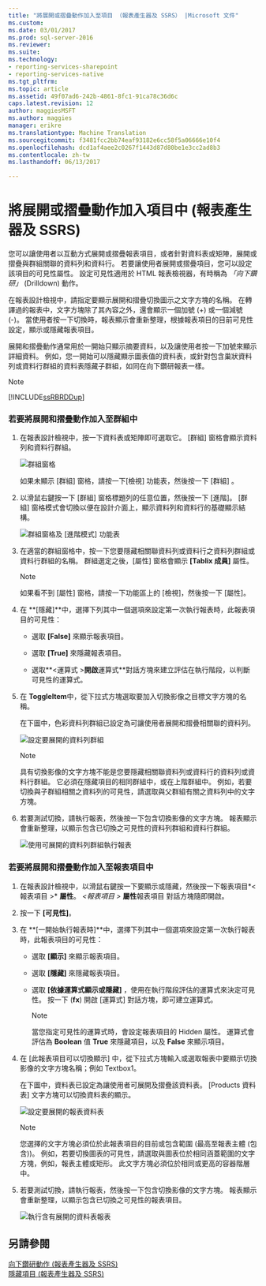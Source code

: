 ```yaml
---
title: "將展開或摺疊動作加入至項目 （報表產生器及 SSRS） |Microsoft 文件"
ms.custom: 
ms.date: 03/01/2017
ms.prod: sql-server-2016
ms.reviewer: 
ms.suite: 
ms.technology:
- reporting-services-sharepoint
- reporting-services-native
ms.tgt_pltfrm: 
ms.topic: article
ms.assetid: 49f07ad6-242b-4861-8fc1-91ca78c36d6c
caps.latest.revision: 12
author: maggiesMSFT
ms.author: maggies
manager: erikre
ms.translationtype: Machine Translation
ms.sourcegitcommit: f3481fcc2bb74eaf93182e6cc58f5a06666e10f4
ms.openlocfilehash: dcd1af4aee2c0267f1443d87d80be1e3cc2ad8b3
ms.contentlocale: zh-tw
ms.lasthandoff: 06/13/2017

---
```

# <a name="add-an-expand-or-collapse-action-to-an-item-report-builder-and-ssrs"></a>將展開或摺疊動作加入項目中 (報表產生器及 SSRS)
  您可以讓使用者以互動方式展開或摺疊報表項目，或者針對資料表或矩陣，展開或摺疊與群組關聯的資料列和資料行。 若要讓使用者展開或摺疊項目，您可以設定該項目的可見性屬性。 設定可見性適用於 HTML 報表檢視器，有時稱為 *「向下鑽研」* (Drilldown) 動作。  
  
 在報表設計檢視中，請指定要顯示展開和摺疊切換圖示之文字方塊的名稱。 在轉譯過的報表中，文字方塊除了其內容之外，還會顯示一個加號 (+) 或一個減號 (-)。 當使用者按一下切換時，報表顯示會重新整理，根據報表項目的目前可見性設定，顯示或隱藏報表項目。  
  
 展開和摺疊動作通常用於一開始只顯示摘要資料，以及讓使用者按一下加號來顯示詳細資料。 例如，您一開始可以隱藏顯示圖表值的資料表，或針對包含巢狀資料列或資料行群組的資料表隱藏子群組，如同在向下鑽研報表一樣。  
  
> [!NOTE]  
>  [!INCLUDE[ssRBRDDup](../../includes/ssrbrddup-md.md)]  
  
### <a name="to-add-expand-and-collapse-action-to-a-group"></a>若要將展開和摺疊動作加入至群組中  
  
1.  在報表設計檢視中，按一下資料表或矩陣即可選取它。 [群組] 窗格會顯示資料列和資料行群組。  
  
     ![群組窗格](../../reporting-services/report-design/media/groupingpane.png "群組窗格")  
  
     如果未顯示 [群組] 窗格，請按一下[檢視]  功能表，然後按一下 [群組] 。  
  
2.  以滑鼠右鍵按一下 [群組] 窗格標題列的任意位置，然後按一下 [進階]。 [群組] 窗格模式會切換以便在設計介面上，顯示資料列和資料行的基礎顯示結構。  
  
     ![群組窗格及 [進階模式] 功能表](../../reporting-services/report-design/media/groupingpane-advancedmode.png "使用進階模式功能表的 [群組] 窗格")  
  
3.  在適當的群組窗格中，按一下您要隱藏相關聯資料列或資料行之資料列群組或資料行群組的名稱。 群組選定之後，[屬性] 窗格會顯示 **[Tablix 成員]** 屬性。  
  
    > [!NOTE]  
    >  如果看不到 [屬性] 窗格，請按一下功能區上的 [檢視]，然後按一下 [屬性]。  
  
4.  在 **[隱藏]**中，選擇下列其中一個選項來設定第一次執行報表時，此報表項目的可見性：  
  
    -   選取 **[False]** 來顯示報表項目。  
  
    -   選取 **[True]** 來隱藏報表項目。  
  
    -   選取**\<運算式 >**開啟**運算式**對話方塊來建立評估在執行階段，以判斷可見性的運算式。  
  
5.  在 **ToggleItem**中，從下拉式方塊選取要加入切換影像之目標文字方塊的名稱。  
  
     在下圖中，色彩資料列群組已設定為可讓使用者展開和摺疊相關聯的資料列。  
  
     ![設定要展開的資料列群組](../../reporting-services/report-design/media/expandcollapse-confighiddentoggleitemwithnumbers.png "設定要展開的資料列群組")  
  
    > [!NOTE]  
    >  具有切換影像的文字方塊不能是您要隱藏相關聯資料列或資料行的資料列或資料行群組。 它必須在隱藏項目的相同群組中，或在上階群組中。 例如，若要切換與子群組相關之資料列的可見性，請選取與父群組有關之資料列中的文字方塊。  
  
6.  若要測試切換，請執行報表，然後按一下包含切換影像的文字方塊。 報表顯示會重新整理，以顯示包含已切換之可見性的資料列群組和資料行群組。  
  
     ![使用可展開的資料列群組執行報表](../../reporting-services/report-design/media/expandcollapse-runreport-rowgroup.png "使用可展開的資料列群組執行報表")  
  
### <a name="to-add-expand-and-collapse-action-to-a-report-item"></a>若要將展開和摺疊動作加入至報表項目中  
  
1.  在報表設計檢視中，以滑鼠右鍵按一下要顯示或隱藏，然後按一下報表項目*\<報表項目 >* **屬性**。 *\<報表項目 >* **屬性**報表項目 對話方塊隨即開啟。  
  
2.  按一下 **[可見性]**。  
  
3.  在 **[一開始執行報表時]**中，選擇下列其中一個選項來設定第一次執行報表時，此報表項目的可見性：  
  
    -   選取 **[顯示]** 來顯示報表項目。  
  
    -   選取 **[隱藏]** 來隱藏報表項目。  
  
    -   選取 **[依據運算式顯示或隱藏]** ，使用在執行階段評估的運算式來決定可見性。 按一下 (**fx**) 開啟 [運算式] 對話方塊，即可建立運算式。  
  
        > [!NOTE]  
        >  當您指定可見性的運算式時，會設定報表項目的 Hidden 屬性。 運算式會評估為 **Boolean** 值 **True** 來隱藏項目，以及 **False** 來顯示項目。  
  
4.  在 [此報表項目可以切換顯示] 中，從下拉式方塊輸入或選取報表中要顯示切換影像的文字方塊名稱；例如 Textbox1。  
  
     在下圖中，資料表已設定為讓使用者可展開及摺疊該資料表。 [Products 資料表] 文字方塊可以切換資料表的顯示。  
  
     ![設定要展開的報表資料表](../../reporting-services/report-design/media/expandcollapse-reporttable.png "設定要展開的報表資料表")  
  
    > [!NOTE]  
    >  您選擇的文字方塊必須位於此報表項目的目前或包含範圍 (最高至報表主體 (包含))。 例如，若要切換圖表的可見性，請選取與圖表位於相同涵蓋範圍的文字方塊，例如，報表主體或矩形。 此文字方塊必須位於相同或更高的容器階層中。  
  
5.  若要測試切換，請執行報表，然後按一下包含切換影像的文字方塊。 報表顯示會重新整理，以顯示包含已切換之可見性的報表項目。  
  
     ![執行含有展開的資料表報表](../../reporting-services/report-design/media/expandcollapse-runreport-reporttable.png "含有展開的資料表執行報表")  
  
## <a name="see-also"></a>另請參閱  
 [向下鑽研動作 &#40;報表產生器及 SSRS&#41;](../../reporting-services/report-design/drilldown-action-report-builder-and-ssrs.md)   
 [隱藏項目 &#40;報表產生器及 SSRS&#41;](../../reporting-services/report-builder/hide-an-item-report-builder-and-ssrs.md)  
  
  
